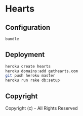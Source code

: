 # Hearts

## Configuration

```sh
bundle
```

## Deployment

```bash
heroku create hearts
heroku domains:add gethearts.com
git push heroku master
heroku run rake db:setup
```

## Copyright

Copyright (c) - All Rights Reserved
